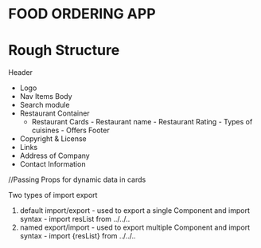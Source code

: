 # FOOD ORDERING APP


# Rough Structure

Header
 - Logo
 - Nav Items
Body
 - Search module
 - Restaurant Container
    - Restaurant Cards
          - Restaurant name
          - Restaurant Rating
          - Types of cuisines
          - Offers
Footer
  - Copyright & License
  - Links
  - Address of Company
  - Contact Information

//Passing Props for dynamic data in cards

Two types of import export
1. default import/export - used to export a single Component and import syntax - import resList from ../../..
2. named export/import - used to export multiple Component and import syntax - import {resList} from ../../..


